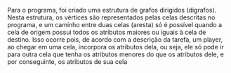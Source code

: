 Para o programa, foi criado uma estrutura de grafos dirigidos (digrafos). Nesta estrutura, os vértices são representados pelas celas descritas no programa, e um caminho entre duas celas (aresta) só é possível quando a cela de origem possui todos os atributos maiores ou iguais à cela de destino. Isso ocorre pois, de acordo com a descrição da tarefa, um player, ao chegar em uma cela, incorpora os atributos dela, ou seja, ele só pode ir para outra cela que tenha os atributos menores do que os atributos dele, e por conseguinte, os atributos de sua cela